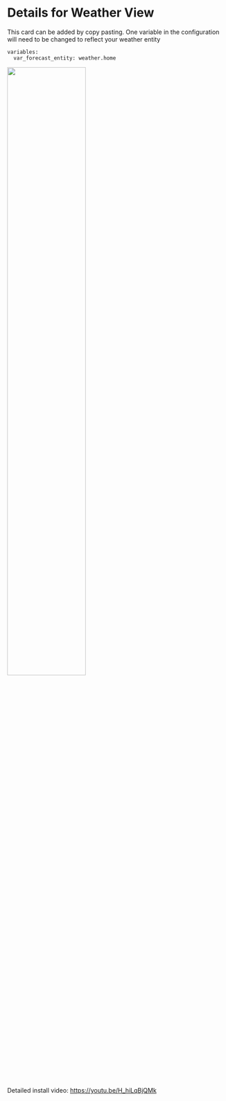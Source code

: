 # Details for Weather View

This card can be added by copy pasting.  One variable in the configuration will need to be changed to reflect your weather entity

```
variables:
  var_forecast_entity: weather.home
```

<a href="https://www.youtube.com/watch?v=H_hiLqBjQMk"><img src="https://img.youtube.com/vi/H_hiLqBjQMk/mqdefault.jpg" width="60%"></a>

Detailed install video:
https://youtu.be/H_hiLqBjQMk
